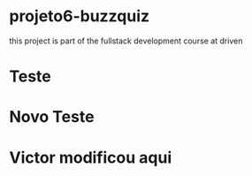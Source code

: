 # projeto6-buzzquiz
this project is part of the fullstack development course at driven

# Teste 

# Novo Teste
# Victor modificou aqui